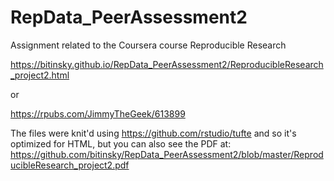 # RepData_PeerAssessment2
Assignment related to the Coursera course Reproducible Research

https://bitinsky.github.io/RepData_PeerAssessment2/ReproducibleResearch_project2.html

or

https://rpubs.com/JimmyTheGeek/613899


The files were knit'd using https://github.com/rstudio/tufte and so it's optimized for HTML, but you can also see the PDF at: https://github.com/bitinsky/RepData_PeerAssessment2/blob/master/ReproducibleResearch_project2.pdf


